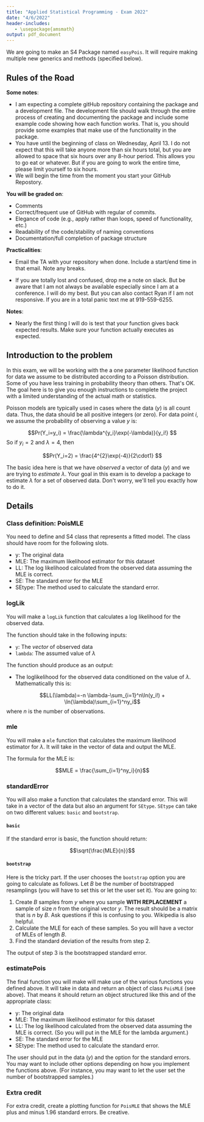 ```yaml
---
title: "Applied Statistical Programming - Exam 2022"
date: "4/6/2022"
header-includes:
   - \usepackage{amsmath}
output: pdf_document
---
```






We are going to make an S4 Package named `easyPois`. It will
require making multiple new generics and methods (specified
below).

## Rules of the Road

**Some notes**:

- I am expecting a complete gitHub repository containing the
  package and a development file.  The development file should walk
  through the entire process of creating and documenting the package
  and include some example code showing how each function works.  That
  is, you should provide some examples that make use of the
  functionality in the package.
- You have until the beginning of class on Wednesday, April 13.  I do not expect
  that this will take anyone more than six hours total, but you are
  allowed to space that six hours over any 8-hour period. This allows
  you to go eat or whatever.  But if you are going to work the entire
  time, please limit yourself to six hours.
- We will begin the time from the moment you start your GitHub
  Repostory.
  
  
**You will be graded on**:

- Comments
- Correct/frequent use of GitHub with regular of commits.
- Elegance of code (e.g., apply rather than loops, speed of
  functionality, etc.)
- Readability of the code/stability of naming conventions
- Documentation/full completion of package structure


**Practicalities**:

- Email the TA with your repository when done.  Include a start/end time in that email. Note any breaks.

- If you are totally lost and confused, drop me a note on slack.  But be aware  that I am not always be available especially since I am at a conference.  I will do my best.  But you can also contact Ryan if I am not responsive. If you are in a total panic text me at 919-559-6255.  


**Notes**:

- Nearly the first thing I will do is test that your function gives back expected results.  Make sure your function actually executes as expected.


## Introduction to the problem

In this exam, we will be working with the a one parameter likelihood function for data we assume to be distributed according to a Poisson distribution.  Some of you have less training in probability theory than others.  That's OK.  The goal here is to give you enough instructions to complete the project with a limited understanding of the actual math or statistics.

Poisson models are typically used in cases where the data ($y$) is all count data.  Thus, the data should be all positive integers (or zero).  For data point $i$, we assume the probability of observing a value $y$ is:

$$Pr(Y_i=y_i) = \frac{\lambda^{y_i}\exp(-\lambda)}{y_i!} $$
So if $y_i=2$ and $\lambda=4$, then 

$$Pr(Y_i=2) = \frac{4^{2}\exp(-4)}{2\cdot1} $$

The basic idea here is that we have *observed* a vector of data ($y$) and we are trying to *estimate* $\lambda$. Your goal in this exam is to develop a package to estimate $\lambda$ for a set of observed data.  Don't worry, we'll tell you exactly how to do it.

## Details

### Class definition: PoisMLE

You need to define and S4 class that represents a fitted model.  The class should have room for the following slots.

- y: The original data
- MLE: The maximum likelihood estimator for this dataset
- LL: The log likelihood calculated from the observed data assuming the MLE is correct.
- SE: The standard error for the MLE
- SEtype: The method used to calculate the standard error.

### logLik

You will make a `logLik` function that calculates a log likelihood for the observed data.  

The function should take in the following inputs:

- `y`: The *vector* of observed data
- `lambda`: The assumed value of $\lambda$

The function should produce as an output:

- The loglikelihood for the observed data conditioned on the value of $\lambda$.  Mathematically this is:

$$LL(\lambda)=-n \lambda-\sum_{i=1}^n\ln(y_i!) + \ln(\lambda)\sum_{i=1}^ny_i$$
where $n$ is the number of observations.


### mle


You will make a `mle` function that calculates the maximum likelihood estimator for $\lambda$.  It will take in the vector of data and output the MLE.  

The formula for the MLE is: 

$$MLE = \frac{\sum_{i=1}^ny_i}{n}$$

### standardError

You will also make a function that calculates the standard error.  This will take in a vector of the data but also an argument for `SEtype`.  `SEtype` can take on two different values: `basic` and `bootstrap`.  

#### `basic`

If the standard error is basic, the function should return:

$$\sqrt{\frac{MLE}{n}}$$

####  `bootstrap`

Here is the tricky part.  If the user chooses the `bootstrap` option you are going to calculate as follows.  Let $B$ be the number of bootstrapped resamplings (you will have to set this or let the user set it).  You are going to:

1. Create $B$ samples from $y$ where you sample **WITH REPLACEMENT** a sample of size $n$ from the original vector $y$.  The result should be a matrix that is $n$ by $B$. Ask questions if this is confusing to you.  Wikipedia is also helpful.
2. Calculate the MLE for each of these samples. So you will have a vector of MLEs of length $B$. 
3. Find the standard deviation of the results from step 2.

The output of step 3 is the bootstrapped standard error.

### estimatePois

The final function you will make will make use of the various functions you defined above.  It will take in data and return an object of class `PoisMLE` (see above).  That means it should return an object structured like this and of the appropriate class:

- y: The original data
- MLE: The maximum likelihood estimator for this dataset
- LL: The log likelihood calculated from the observed data assuming the MLE is correct. (So you will put in the MLE for the lambda argument.)
- SE: The standard error for the MLE
- SEtype: The method used to calculate the standard error.

The user should put in the data ($y$) and the option for the standard errors.  You may want to include other options depending on how you implement the functions above. (For instance, you may want to let the user set the number of bootstrapped samples.)

### Extra credit

For extra credit, create a plotting function for `PoisMLE` that shows the MLE plus and minus 1.96 standard errors.  Be creative.


